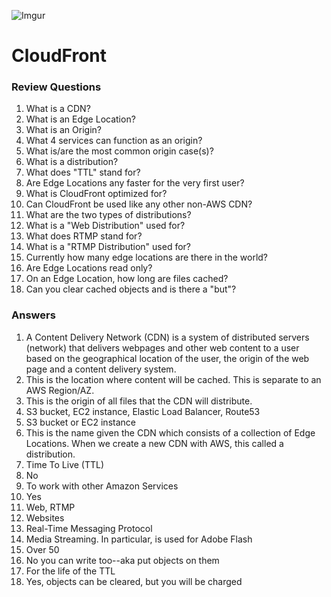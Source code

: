 
![Imgur](https://i.imgur.com/M32RGmj.png)

CloudFront
======


### Review Questions

1.  What is a CDN?
2.  What is an Edge Location?
3.  What is an Origin? 
4.  What 4 services can function as an origin?
5.  What is/are the most common origin case(s)?
6.  What is a distribution?
7.  What does "TTL" stand for?
8.  Are Edge Locations any faster for the very first user?
9.  What is CloudFront optimized for?
10. Can CloudFront be used like any other non-AWS CDN?
11. What are the two types of distributions?
12. What is a "Web Distribution" used for?
13. What does RTMP stand for?
14. What is a "RTMP Distribution" used for?
15. Currently how many edge locations are there in the world?
16. Are Edge Locations read only?
17. On an Edge Location, how long are files cached?
18. Can you clear cached objects and is there a "but"?


### Answers

1.  A Content Delivery Network (CDN) is a system of distributed servers (network) that delivers webpages and other web
    content to a user based on the geographical location of the user, the origin of the web page and a content delivery 
    system.
2.  This is the location where content will be cached. This is separate to an AWS Region/AZ.
3.  This is the origin of all files that the CDN will distribute. 
4.  S3 bucket, EC2 instance, Elastic Load Balancer, Route53
5.  S3 bucket or EC2 instance
6.  This is the name given the CDN which consists of a collection of Edge Locations. When we create 
    a new CDN with AWS, this called a distribution.
7.  Time To Live (TTL)
8.  No
9.  To work with other Amazon Services
10. Yes
11. Web, RTMP
12. Websites
13. Real-Time Messaging Protocol
14. Media Streaming. In particular, is used for Adobe Flash
15. Over 50
16. No you can write too--aka put objects on them
17. For the life of the TTL
18. Yes, objects can be cleared, but you will be charged


    
